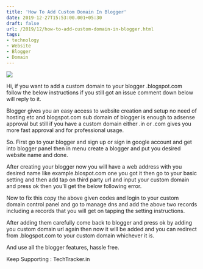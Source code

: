 ```yaml
---
title: 'How To Add Custom Domain In Blogger'
date: 2019-12-27T15:53:00.001+05:30
draft: false
url: /2019/12/how-to-add-custom-domain-in-blogger.html
tags: 
- technology
- Website
- Blogger
- Domain
---
```


  

[![](https://lh3.googleusercontent.com/-eZupS18X89s/Xg-gRRNrKMI/AAAAAAAAAf0/9p3wJmNVQ30wi2ceaMcO0y75DC45cNwLgCLcBGAsYHQ/s1600/IMG_20200104_014103_304.jpg)](https://lh3.googleusercontent.com/-eZupS18X89s/Xg-gRRNrKMI/AAAAAAAAAf0/9p3wJmNVQ30wi2ceaMcO0y75DC45cNwLgCLcBGAsYHQ/s1600/IMG_20200104_014103_304.jpg)

  

Hi, if you want to add a custom domain to your blogger .blogspot.com follow the below instructions if you still got an issue comment down below will reply to it.

  

Blogger gives you an easy access to website creation and setup no need of hosting etc and blogspot.com sub domain of blogger is enough to adsense approval but still if you have a custom domain either .in or .com gives you more fast approval and for professional usage.

  

So. First go to your blogger and sign up or sign in google account and get into blogger panel then in menu create a blogger and put you desired website name and done.

  

After creating your blogger now you will have a web address with you desired name like example.blospot.com one you got it then go to your basic setting and then add tap on third party url and input your custom domain and press ok then you'll get the below following error.

  

Now to fix this copy the above given codes and login to your custom domain control panel and go to manage dns and add the above two records including a records that you will get on tapping the setting instructions.

  

After adding them carefully come back to blogger and press ok by adding you custom domain url again then now it will be added and you can redirect from .blogspot.com to your custom domain whichever it is.

  

And use all the blogger features, hassle free.

  

Keep Supporting : TechTracker.in